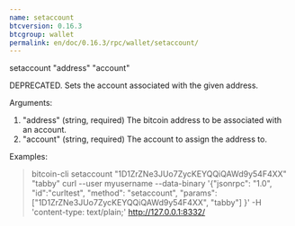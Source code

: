 ```yaml
---
name: setaccount
btcversion: 0.16.3
btcgroup: wallet
permalink: en/doc/0.16.3/rpc/wallet/setaccount/
---
```


setaccount "address" "account"

DEPRECATED. Sets the account associated with the given address.

Arguments:
1. "address"         (string, required) The bitcoin address to be associated with an account.
2. "account"         (string, required) The account to assign the address to.

Examples:
> bitcoin-cli setaccount "1D1ZrZNe3JUo7ZycKEYQQiQAWd9y54F4XX" "tabby"
> curl --user myusername --data-binary '{"jsonrpc": "1.0", "id":"curltest", "method": "setaccount", "params": ["1D1ZrZNe3JUo7ZycKEYQQiQAWd9y54F4XX", "tabby"] }' -H 'content-type: text/plain;' http://127.0.0.1:8332/


